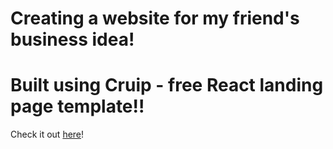 # Creating a website for my friend's business idea!

# Built using Cruip - free React landing page template!! 
Check it out [here](https://github.com/cruip/open-react-template)!